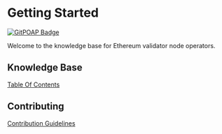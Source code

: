 # Getting Started

[![GitPOAP Badge](https://public-api.gitpoap.io/v1/repo/gateway-fm/validator-kb/badge)](https://www.gitpoap.io/gh/gateway-fm/validator-kb)

Welcome to the knowledge base for Ethereum validator node operators.

## Knowledge Base

[Table Of Contents](reference)

## Contributing

[Contribution Guidelines](CONTRIBUTING.md)
